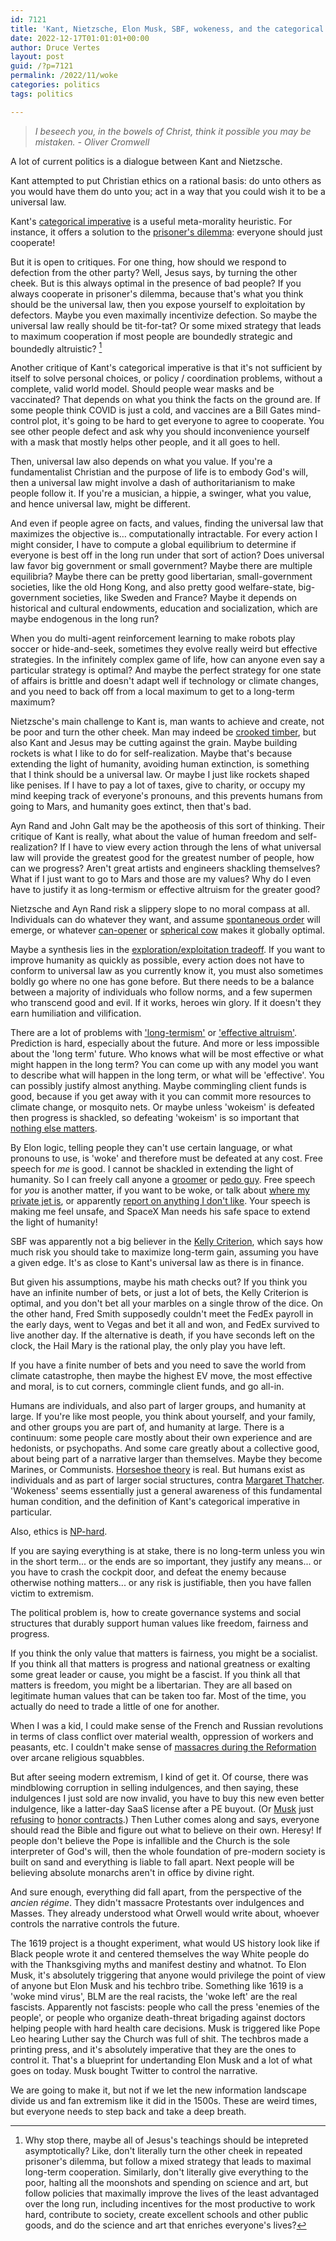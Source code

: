 ```yaml
---
id: 7121
title: 'Kant, Nietzsche, Elon Musk, SBF, wokeness, and the categorical imperative'
date: 2022-12-17T01:01:01+00:00
author: Druce Vertes
layout: post
guid: /?p=7121
permalink: /2022/11/woke
categories: politics
tags: politics

---
```

>*I beseech you, in the bowels of Christ, think it possible you may be mistaken. - Oliver Cromwell*
<!--more-->

A lot of current politics is a dialogue between Kant and Nietzsche.

Kant attempted to put Christian ethics on a rational basis: do unto others as you would have them do unto you; act in a way that you could wish it to be a universal law.

Kant's [categorical imperative](https://en.wikipedia.org/wiki/Categorical_imperative) is a useful meta-morality heuristic. For instance, it offers a solution to the [prisoner's dilemma](https://en.wikipedia.org/wiki/Prisoner%27s_dilemma): everyone should just cooperate!

But it is open to critiques. For one thing, how should we respond to defection from the other party? Well, Jesus says, by turning the other cheek. But is this always optimal in the presence of bad people? If you always cooperate in prisoner's dilemma, because that's what you think should be the universal law, then you expose yourself to exploitation by defectors. Maybe you even maximally incentivize defection. So maybe the universal law really should be tit-for-tat? Or some mixed strategy that leads to maximum cooperation if most people are boundedly strategic and boundedly altruistic? [^1]

Another critique of Kant's categorical imperative is that it's not sufficient by itself to solve personal choices, or policy / coordination problems, without a complete, valid world model. Should people wear masks and be vaccinated? That depends on what you think the facts on the ground are. If some people think COVID is just a cold, and vaccines are a Bill Gates mind-control plot, it's going to be hard to get everyone to agree to cooperate. You see other people defect and ask why you should inconvenience yourself with a mask that mostly helps other people, and it all goes to hell.

Then, universal law also depends on what you value. If you're a fundamentalist Christian and the purpose of life is to embody God's will, then a universal law might involve a dash of authoritarianism to make people follow it. If you're a musician, a hippie, a swinger, what you value, and hence universal law, might be different.

And even if people agree on facts, and values, finding the universal law that maximizes the objective is… computationally intractable. For every action I might consider, I have to compute a global equilibrium to determine if everyone is best off in the long run under that sort of action? Does universal law favor big government or small government? Maybe there are multiple equilibria? Maybe there can be pretty good libertarian, small-government societies, like the old Hong Kong, and also pretty good welfare-state, big-government societies, like Sweden and France? Maybe it depends on historical and cultural endowments, education and socialization, which are maybe endogenous in the long run? 

When you do multi-agent reinforcement learning to make robots play soccer or hide-and-seek, sometimes they evolve really weird but effective strategies. In the infinitely complex game of life, how can anyone even say a particular strategy is optimal? And maybe the perfect strategy for one state of affairs is brittle and doesn't adapt well if technology or climate changes, and you need to back off from a local maximum to get to a long-term maximum?

Nietzsche's main challenge to Kant is, man wants to achieve and create, not be poor and turn the other cheek. Man may indeed be [crooked timber](https://en.wikipedia.org/wiki/Crooked_Timber), but also Kant and Jesus may be cutting against the grain. Maybe building rockets is what I like to do for self-realization. Maybe that's because extending the light of humanity, avoiding human extinction, is something that I think should be a universal law. Or maybe I just like rockets shaped like penises. If I have to pay a lot of taxes, give to charity, or occupy my mind keeping track of everyone's pronouns, and this prevents humans from going to Mars, and humanity goes extinct, then that's bad. 

Ayn Rand and John Galt may be the apotheosis of this sort of thinking. Their critique of Kant is really, what about the value of human freedom and self-realization? If I have to view every action through the lens of what universal law will provide the greatest good for the greatest number of people, how can we progress? Aren't great artists and engineers shackling themselves? What if I just want to go to Mars and those are my values? Why do I even have to justify it as long-termism or effective altruism for the greater good? 

Nietzsche and Ayn Rand risk a slippery slope to no moral compass at all. Individuals can do whatever they want, and assume [spontaneous order](https://www.minneapolisfed.org/article/1992/hayeks-legacy-of-the-spontaneous-order) will emerge, or whatever [can-opener](https://en.wikipedia.org/wiki/Assume_a_can_opener) or [spherical cow](https://en.wikipedia.org/wiki/Spherical_cow) makes it globally optimal. 

Maybe a synthesis lies in the [exploration/exploitation tradeoff](https://en.wikipedia.org/wiki/Multi-armed_bandit). If you want to improve humanity as quickly as possible, every action does not have to conform to universal law as you currently know it, you must also sometimes boldly go where no one has gone before. But there needs to be a balance between a majority of individuals who follow norms, and a few supermen who transcend good and evil. If it works,  heroes win glory. If it doesn't they earn humiliation and vilification.

There are a lot of problems with ['long-termism'](https://slate.com/technology/2022/10/longtermism-debate-william-macaskill-elon-musk-robert-wright.html) or ['effective altruism'](https://www.vox.com/future-perfect/23500014/effective-altruism-sam-bankman-fried-ftx-crypto). Prediction is hard, especially about the future. And more or less impossible about the 'long term' future. Who knows what will be most effective or what might happen in the long term? You can come up with any model you want to describe what will happen in the long term, or what will be 'effective'. You can possibly justify almost anything. Maybe commingling client funds is good, because if you get away with it you can commit more resources to climate change, or mosquito nets. Or maybe unless 'wokeism' is defeated then progress is shackled, so defeating 'wokeism' is so important that [nothing else matters](https://twitter.com/elonmusk/status/1602278477234728960). 

By Elon logic, telling people they can't use certain language, or what pronouns to use, is  'woke' and therefore must be defeated at any cost. Free speech for *me* is good. I cannot be shackled in extending the light of humanity. So I can freely call anyone a [groomer](https://twitter.com/Esqueer_/status/1601738197800988672) or [pedo guy](https://www.theguardian.com/technology/2018/jul/15/elon-musk-british-diver-thai-cave-rescue-pedo-twitter). Free speech for *you* is another matter, if you want to be woke, or talk about [where my private jet is](https://www.washingtonpost.com/technology/2022/12/14/elonjet-twitter-suspension-jack-sweeney-talks/), or apparently [report on anything I don't like](https://www.nbcnews.com/tech/social-media/twitter-suspends-journalists-covering-elon-musk-company-rcna62032). Your speech is making me feel unsafe, and SpaceX Man needs his safe space to extend the light of humanity!

SBF was apparently not a big believer in the [Kelly Criterion](https://twitter.com/breakingthemark/status/1591114381508558849), which says how much risk you should take to maximize long-term gain, assuming you have a given edge. It's as close to Kant's universal law as there is in finance.

But given his assumptions, maybe his math checks out? If you think you have an infinite number of bets, or just a lot of bets, the Kelly Criterion is optimal, and you don't bet all your marbles on a single throw of the dice. On the other hand, Fred Smith supposedly couldn't meet the FedEx payroll in the early days, went to Vegas and bet it all and won, and FedEx survived to live another day. If the alternative is death, if you have seconds left on the clock, the Hail Mary is the rational play, the only play you have left. 

If you have a finite number of bets and you need to save the world from climate catastrophe, then maybe the highest EV move, the most effective and moral, is to cut corners, commingle client funds, and go all-in. 

Humans are individuals, and also part of larger groups, and humanity at large. If you're like most people, you  think about yourself, and your family, and other groups you are part of, and humanity at large. There is a continuum: some people care mostly about their own experience and are hedonists, or psychopaths. And some care greatly about a collective good, about being part of a narrative larger than themselves. Maybe they become Marines, or Communists. [Horseshoe theory](https://en.wikipedia.org/wiki/Horseshoe_theory) is real.  But humans exist as individuals and as part of larger social structures, contra [Margaret Thatcher](https://www.thedailybeast.com/context-for-margaret-thatchers-there-is-no-such-thing-as-society-remarks). 'Wokeness' seems essentially just a general awareness of this fundamental human condition, and the definition of Kant's categorical imperative in particular.

Also, ethics is [NP-hard](https://en.wikipedia.org/wiki/NP-hardness).

If you are saying everything is at stake, there is no long-term unless you win in the short term... or the ends are so important, they justify any means... or you have to crash the cockpit door, and defeat the enemy because otherwise nothing matters... or any risk is justifiable, then you have fallen victim to extremism. 

The political problem is, how to create governance systems and social structures that durably support human values like freedom, fairness and progress. 

If you think the only value that matters is fairness, you might be a socialist. If you think all that matters is progress and national greatness or exalting some great leader or cause, you might be a fascist. If you think all that matters is freedom, you might be a libertarian. They are all based on legitimate human values that can be taken too far. Most of the time, you actually do need to trade a little of one for another.

When I was a kid, I could make sense of the French and Russian revolutions in terms of class conflict over material wealth, oppression of workers and peasants, etc. I couldn't make sense of [massacres during the Reformation](https://www.worldhistory.org/St._Bartholomew's_Day_Massacre) over arcane religious squabbles. 

But after seeing modern extremism, I kind of get it. Of course, there was mindblowing corruption in selling indulgences, and then saying, these indulgences I just sold are now invalid, you have to buy this new even better indulgence, like a latter-day SaaS license after a PE buyout. (Or [Musk](https://www.theregister.com/2023/01/23/twitter_consultant_lawsuit/) just [refusing](https://www.theregister.com/2023/01/03/elon_musks_costcutting_campaign_at/) to [honor contracts](https://www.cnbc.com/2022/07/12/twitter-sues-elon-musk-to-enforce-original-merger-agreement.html).) Then Luther comes along and says, everyone should read the Bible and figure out what to believe on their own. Heresy! If people don't believe the Pope is infallible and the Church is the sole interpreter of God's will, then the whole foundation of pre-modern society is built on sand and everything is liable to fall apart. Next people will be believing absolute monarchs aren't in office by divine right. 

And sure enough, everything did fall apart, from the perspective of the *ancien régime*. They didn't massacre Protestants over indulgences and Masses. They already understood what Orwell would write about, whoever controls the narrative controls the future. 

The 1619 project is a thought experiment, what would US history look like if Black people wrote it and centered themselves the way White people do with the Thanksgiving myths and manifest destiny and whatnot. To Elon Musk, it's absolutely triggering that anyone would privilege the point of view of anyone but Elon Musk and his techbro tribe. Something like 1619 is a 'woke mind virus', BLM are the real racists, the 'woke left' are the real fascists. Apparently not fascists: people who call the press 'enemies of the people', or people who organize death-threat brigading against doctors helping people with hard health care decisions. Musk is triggered like Pope Leo hearing Luther say the Church was full of shit. The techbros made a printing press, and it's absolutely imperative that they are the ones to control it. That's a blueprint for undertanding Elon Musk and a lot of what goes on today. Musk bought Twitter to control the narrative. 

We are going to make it, but not if we let the new information landscape divide us and fan extremism like it did in the 1500s.  These are weird times, but everyone needs to step back and take a deep breath.

[^1]: Why stop there, maybe all of Jesus's teachings should be intepreted asymptotically? Like, don't literally turn the other cheek in repeated prisoner's dilemma, but follow a mixed strategy that leads to maximal long-term cooperation. Similarly, don't literally give everything to the poor, halting all the moonshots and spending on science and art, but follow policies that maximally improve the lives of the least advantaged over the long run, including incentives for the most productive to work hard, contribute to society, create excellent schools and other public goods, and do the science and art that enriches everyone's lives?

